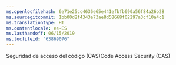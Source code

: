 ```yaml
---
ms.openlocfilehash: 6e71e25cc4636e65e441efbfb690a56f84a26b28
ms.sourcegitcommit: 1bb00d2f4343e73ae8d58668f02297a3cf10a4c1
ms.translationtype: HT
ms.contentlocale: es-ES
ms.lasthandoff: 06/15/2019
ms.locfileid: "63869076"
---
```

<span data-ttu-id="f34c2-101">Seguridad de acceso del código (CAS)</span><span class="sxs-lookup"><span data-stu-id="f34c2-101">Code Access Security (CAS)</span></span>